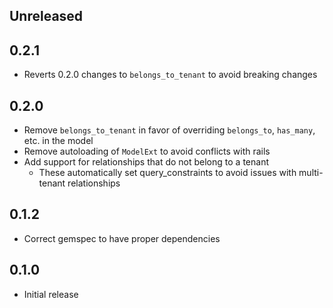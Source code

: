 Unreleased
----------

0.2.1
-----
- Reverts 0.2.0 changes to `belongs_to_tenant` to avoid breaking changes

0.2.0
-----
- Remove `belongs_to_tenant` in favor of overriding `belongs_to`, `has_many`, etc. in the model
- Remove autoloading of `ModelExt` to avoid conflicts with rails
- Add support for relationships that do not belong to a tenant
  - These automatically set query_constraints to avoid issues with multi-tenant relationships

0.1.2
-----
- Correct gemspec to have proper dependencies

0.1.0
-----
- Initial release

